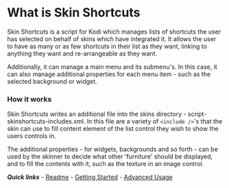 # What is Skin Shortcuts

Skin Shortcuts is a script for Kodi which manages lists of shortcuts the user has selected on behalf of skins which have integrated it. It allows the user to have as many or as few shortcuts in their list as they want, linking to anything they want and re-arrangeable as they want.

Additionally, it can manage a main menu and its submenu's. In this case, it can also manage additional properties for each menu item - such as the selected background or widget.

### How it works

Skin Shortcuts writes an additional file into the skins directory - script-skinshortcuts-includes.xml. In this file are a variety of `<include />`'s that the skin can use to fill content element of the list control they wish to show the users controls in.

The additional properties - for widgets, backgrounds and so forth - can be used by the skinner to decide what other 'furniture' should be displayed, and to fill the contents with it, such as the texture in an image control.

***Quick links*** - [Readme](../README.md) - [Getting Started](./started/Getting%20Started.md) - [Advanced Usage](./advanced/Advanced%20Usage.md)